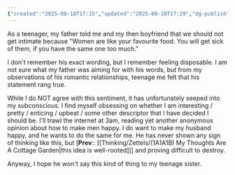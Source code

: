 ```yaml
---
{"created":"2025-08-18T17:15","updated":"2025-08-18T17:29","dg-publish":true,"permalink":"/1-a1-a1-b3-women-are-like-your-favourite-food-you-will-get-sick-of-them/","dgPassFrontmatter":true,"noteIcon":"1"}
---
```


As a teenager, my father told me and my then boyfriend that we should not get intimate because "Women are like your favourite food. You will get sick of them, if you have the same one too much." 

I don't remember his exact wording, but I remember feeling disposable. I am not sure what my father was aiming for with his words, but from my observations of his romantic relationships, teenage me felt that his statement rang true. 

<!-- And I remember that I have multiple illegitimate siblings and that one of them was born within months of my brother's birth, which means my father was actively cheating on my biological mother while she was pregnant. (So, he definitely got sick of her!) --> 

While I do NOT agree with this sentiment, it has unfortunately seeped into my subconscious. I find myself obsessing on whether I am interesting / pretty / enticing / upbeat / some other descriptor that I have decided I should be. I'll trawl the internet at 3am, reading yet another anonymous opinion about how to make men happy. I do want to make my husband happy, and he wants to do the same for me. He has never shown any sign of thinking like this, but [**Prev**:: [[Thinking/Zettels/(1A1A1B) My Thoughts Are A Cottage Garden\|this idea is well-rooted]]] and proving difficult to destroy. 

Anyway, I hope he won't say this kind of thing to my teenage sister.